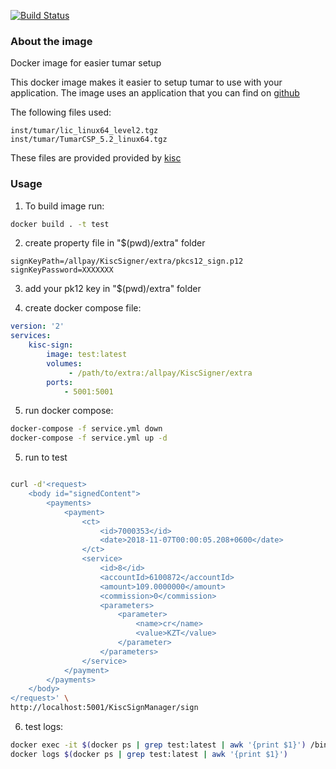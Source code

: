 [![Build Status](https://travis-ci.org/Softrack-LLP/kisc-signer.svg?branch=master)](https://travis-ci.org/Softrack-LLP/kisc-signer)

### About the image

Docker image for easier tumar setup

This docker image makes it easier to setup tumar to use with your application.
The image uses an application that you can find on [github](https://github.com/Softrack-LLP/kisc-signer)

The following files used:

```
inst/tumar/lic_linux64_level2.tgz
inst/tumar/TumarCSP_5.2_linux64.tgz
```

These files are provided provided by [kisc](https://ca.kisc.kz/webra/res-open/tumar_others.htm)

### Usage

1. To build image run:

```bash
docker build . -t test
```

2. create property file in "$(pwd)/extra" folder

```properties
signKeyPath=/allpay/KiscSigner/extra/pkcs12_sign.p12
signKeyPassword=XXXXXXX
```

3. add your pk12 key in "$(pwd)/extra" folder

4. create docker compose file:

```yml
version: '2'
services:
    kisc-sign:
        image: test:latest
        volumes:
             - /path/to/extra:/allpay/KiscSigner/extra
        ports:
            - 5001:5001
```

5. run docker compose:
```bash
docker-compose -f service.yml down
docker-compose -f service.yml up -d
```

5. run to test

```bash

curl -d'<request>
    <body id="signedContent">
        <payments>
            <payment>
                <ct>
                    <id>7000353</id>
                    <date>2018-11-07T00:00:05.208+0600</date>
                </ct>
                <service>
                    <id>8</id>
                    <accountId>6100872</accountId>
                    <amount>109.0000000</amount>
                    <commission>0</commission>
                    <parameters>
                        <parameter>
                            <name>cr</name>
                            <value>KZT</value>
                        </parameter>
                    </parameters>
                </service>
            </payment>
        </payments>
    </body>
</request>' \
http://localhost:5001/KiscSignManager/sign

```

6. test logs:

```bash
docker exec -it $(docker ps | grep test:latest | awk '{print $1}') /bin/bash
docker logs $(docker ps | grep test:latest | awk '{print $1}')
```
